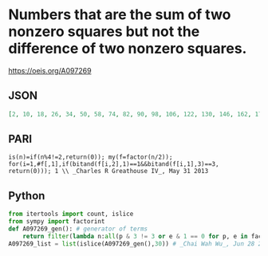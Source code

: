 # Numbers that are the sum of two nonzero squares but not the difference of two nonzero squares\.
https://oeis.org/A097269
## JSON
```JSON
[2, 10, 18, 26, 34, 50, 58, 74, 82, 90, 98, 106, 122, 130, 146, 162, 170, 178, 194, 202, 218, 226, 234, 242, 250, 274, 290, 298, 306, 314, 338, 346, 362, 370, 386, 394, 410, 442, 450, 458, 466, 482, 490, 514, 522, 530, 538, 554, 562, 578, 586, 610, 626, 634]
```
## PARI
```PARI
is(n)=if(n%4!=2,return(0)); my(f=factor(n/2)); for(i=1,#f[,1],if(bitand(f[i,2],1)==1&&bitand(f[i,1],3)==3, return(0))); 1 \\ _Charles R Greathouse IV_, May 31 2013
```
## Python
```Python
from itertools import count, islice
from sympy import factorint
def A097269_gen(): # generator of terms
    return filter(lambda n:all(p & 3 != 3 or e & 1 == 0 for p, e in factorint(n//2).items()),count(2,4))
A097269_list = list(islice(A097269_gen(),30)) # _Chai Wah Wu_, Jun 28 2022
```
